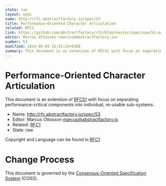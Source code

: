 ```yaml
---
state: raw
layout: spec
name: http://rfc.abstractfactory.io/spec/53
title: Performance-Oriented Character Articulation
related: RFC1
link: https://github.com/abstractfactory/rfc/blob/master/spec/spec53.md
editor: Marcus Ottosson <marcus@abstractfactory.io>
number: 53
modified: 2014-05-04 15:43:24+0100
summary: This document is an extension of RFC51 with focus on separating performance-critical components into individual, re-usable sub-systems.
---
```


# Performance-Oriented Character Articulation

This document is an extension of [RFC51](http://rfc.abstractfactory.io/spec/51) with focus on separating performance-critical components into individual, re-usable sub-systems.

* Name: http://rfc.abstractfactory.io/spec/53
* Editor: Marcus Ottosson <marcus@abstractfactory.io>
* Related: [RFC1](http://rfc.abstractfactory.io/spec/1)
* State: raw

Copyright and Language can be found in [RFC1](http://rfc.abstractfactory.io/spec/1)

# Change Process

This document is governed by the [Consensus-Oriented Specification System](http://www.digistan.org/spec:1/COSS) (COSS).